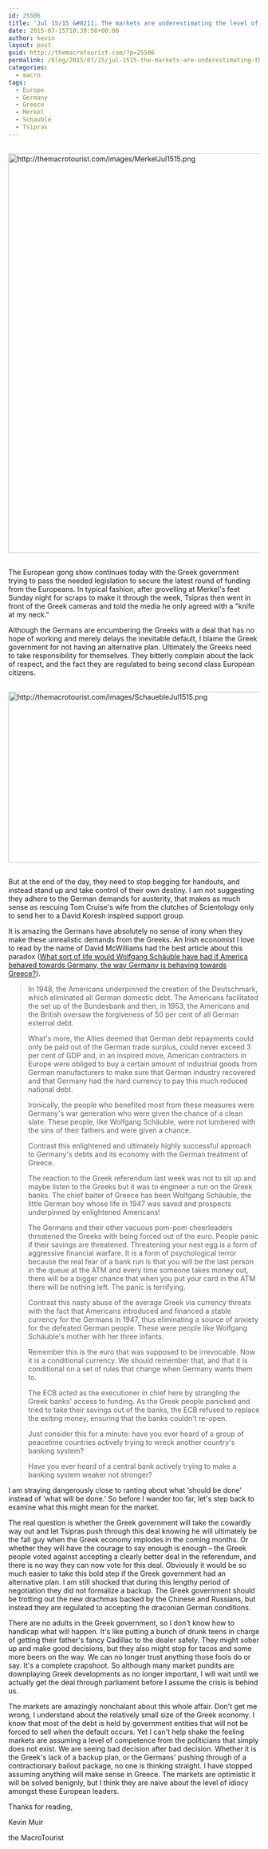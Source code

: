 ```yaml
---
id: 25506
title: 'Jul 15/15 &#8211; The markets are underestimating the level of idiocy'
date: 2015-07-15T10:39:58+00:00
author: kevin
layout: post
guid: http://themacrotourist.com/?p=25506
permalink: /blog/2015/07/15/jul-1515-the-markets-are-underestimating-the-level-of-idiocy/
categories:
  - macro
tags:
  - Europe
  - Germany
  - Greece
  - Merkel
  - Schauble
  - Tsipras
---
```


  <img src="http://themacrotourist.com/images/MerkelJul1515.png" alt="http://themacrotourist.com/images/MerkelJul1515.png" style="margin:30px auto;display:block;" width="600" height="800">

The European gong show continues today with the Greek government trying to pass the needed legislation to secure the latest round of funding from the Europeans. In typical fashion, after grovelling at Merkel's feet Sunday night for scraps to make it through the week, Tsipras then went in front of the Greek cameras and told the media he only agreed with a "knife at my neck."

Although the Germans are encumbering the Greeks with a deal that has no hope of working and merely delays the inevitable default, I blame the Greek government for not having an alternative plan. Ultimately the Greeks need to take responsibility for themselves. They bitterly complain about the lack of respect, and the fact they are regulated to being second class European citizens.


  <img src="http://themacrotourist.com/images/SchauebleJul1515.png" alt="http://themacrotourist.com/images/SchauebleJul1515.png" style="margin:30px auto;display:block;" width="600" height="342">

But at the end of the day, they need to stop begging for handouts, and instead stand up and take control of their own destiny. I am not suggesting they adhere to the German demands for austerity, that makes as much sense as rescuing Tom Cruise's wife from the clutches of Scientology only to send her to a David Koresh inspired support group.

It is amazing the Germans have absolutely no sense of irony when they make these unrealistic demands from the Greeks. An Irish economist I love to read by the name of David McWilliams had the best article about this paradox ([What sort of life would Wolfgang Schäuble have had if America behaved towards Germany, the way Germany is behaving towards Greece?](http://www.davidmcwilliams.ie/2015/07/13/what-sort-of-life-would-wolfgang-schauble-have-had-if-america-behaved-towards-germany-the-way-germany-is-behaving-towards-greece?utm_source=rss&utm_medium=rss&utm_campaign=what-sort-of-life-would-wolfgang-schauble-have-had-if-america-behaved-towards-germany-the-way-germany-is-behaving-towards-greece)).

> In 1948, the Americans underpinned the creation of the Deutschmark, which eliminated all German domestic debt. The Americans facilitated the set up of the Bundesbank and then, in 1953, the Americans and the British oversaw the forgiveness of 50 per cent of all German external debt.
> 
> What's more, the Allies deemed that German debt repayments could only be paid out of the German trade surplus, could never exceed 3 per cent of GDP and, in an inspired move, American contractors in Europe were obliged to buy a certain amount of industrial goods from German manufacturers to make sure that German industry recovered and that Germany had the hard currency to pay this much reduced national debt.
> 
> Ironically, the people who benefited most from these measures were Germany's war generation who were given the chance of a clean slate. These people, like Wolfgang Schäuble, were not lumbered with the sins of their fathers and were given a chance.
> 
> Contrast this enlightened and ultimately highly successful approach to Germany's debts and its economy with the German treatment of Greece.
> 
> The reaction to the Greek referendum last week was not to sit up and maybe listen to the Greeks but it was to engineer a run on the Greek banks. The chief baiter of Greece has been Wolfgang Schäuble, the little German boy whose life in 1947 was saved and prospects underpinned by enlightened Americans!
> 
> The Germans and their other vacuous pom-pom cheerleaders threatened the Greeks with being forced out of the euro. People panic if their savings are threatened. Threatening your nest egg is a form of aggressive financial warfare. It is a form of psychological terror because the real fear of a bank run is that you will be the last person in the queue at the ATM and every time someone takes money out, there will be a bigger chance that when you put your card in the ATM there will be nothing left. The panic is terrifying.
> 
> Contrast this nasty abuse of the average Greek via currency threats with the fact that Americans introduced and financed a stable currency for the Germans in 1947, thus eliminating a source of anxiety for the defeated German people. These were people like Wolfgang Schäuble's mother with her three infants.
> 
> Remember this is the euro that was supposed to be irrevocable. Now it is a conditional currency. We should remember that, and that it is conditional on a set of rules that change when Germany wants them to.
> 
> The ECB acted as the executioner in chief here by strangling the Greek banks' access to funding. As the Greek people panicked and tried to take their savings out of the banks, the ECB refused to replace the exiting money, ensuring that the banks couldn't re-open.
> 
> Just consider this for a minute: have you ever heard of a group of peacetime countries actively trying to wreck another country's banking system?
> 
> Have you ever heard of a central bank actively trying to make a banking system weaker not stronger?

I am straying dangerously close to ranting about what ‘should be done' instead of ‘what will be done.' So before I wander too far, let's step back to examine what this might mean for the market.

The real question is whether the Greek government will take the cowardly way out and let Tsipras push through this deal knowing he will ultimately be the fall guy when the Greek economy implodes in the coming months. Or whether they will have the courage to say enough is enough &#8211; the Greek people voted against accepting a clearly better deal in the referendum, and there is no way they can now vote for this deal. Obviously it would be so much easier to take this bold step if the Greek government had an alternative plan. I am still shocked that during this lengthy period of negotiation they did not formalize a backup. The Greek government should be trotting out the new drachmas backed by the Chinese and Russians, but instead they are regulated to accepting the draconian German conditions.

There are no adults in the Greek government, so I don't know how to handicap what will happen. It's like putting a bunch of drunk teens in charge of getting their father's fancy Cadillac to the dealer safely. They might sober up and make good decisions, but they also might stop for tacos and some more beers on the way. We can no longer trust anything those fools do or say. It's a complete crapshoot. So although many market pundits are downplaying Greek developments as no longer important, I will wait until we actually get the deal through parliament before I assume the crisis is behind us.

The markets are amazingly nonchalant about this whole affair. Don't get me wrong, I understand about the relatively small size of the Greek economy. I know that most of the debt is held by government entities that will not be forced to sell when the default occurs. Yet I can't help shake the feeling markets are assuming a level of competence from the politicians that simply does not exist. We are seeing bad decision after bad decision. Whether it is the Greek's lack of a backup plan, or the Germans' pushing through of a contractionary bailout package, no one is thinking straight. I have stopped assuming anything will make sense in Greece. The markets are optimistic it will be solved benignly, but I think they are naive about the level of idiocy amongst these European leaders.

Thanks for reading,
  
Kevin Muir
  
the MacroTourist